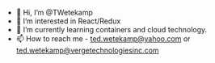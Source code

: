 - 👋 Hi, I’m @TWetekamp
- 👀 I’m interested in React/Redux
- 🌱 I’m currently learning containers and cloud technology.
- 📫 How to reach me - ted.wetekamp@yahoo.com or ted.wetekamp@vergetechnologiesinc.com
